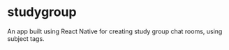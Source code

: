 # studygroup
An app built using React Native for creating study group chat rooms, using subject tags.


